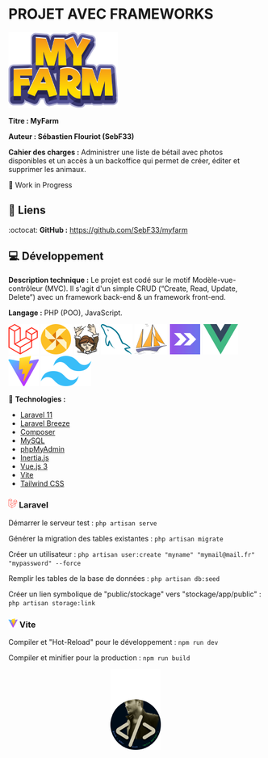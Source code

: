 # PROJET AVEC FRAMEWORKS
![logo_myfarm](/.github/logo_myfarm.png)

**Titre : MyFarm**

**Auteur : Sébastien Flouriot (SebF33)**

**Cahier des charges :**
Administrer une liste de bétail avec photos disponibles et un accès à un backoffice qui permet de créer, éditer et supprimer les animaux.

:construction: Work in Progress


## :link: Liens
:octocat: **GitHub :** https://github.com/SebF33/myfarm


## :computer: Développement
**Description technique :** Le projet est codé sur le motif Modèle-vue-contrôleur (MVC). Il s'agit d'un simple CRUD (“Create, Read, Update, Delete”) avec un framework back-end & un framework front-end.

**Langage :** PHP (POO), JavaScript.

[![Laravel](/.github/Laravel.png)](https://laravel.com) [![Laravel Breeze](/.github/Laravel_Breeze.png)](https://github.com/laravel/breeze) [![Composer](/.github/Composer.png)](https://getcomposer.org) [![MySQL](/.github/MySQL.png)](https://www.mysql.com) [![phpMyAdmin](/.github/phpMyAdmin.png)](https://www.phpmyadmin.net) [![Inertia.js](/.github/Inertia.js.png)](https://inertiajs.com) [![Vue.js](/.github/Vue.js.png)](https://vuejs.org) [![Vite](/.github/Vite.png)](https://vitejs.dev) [![Tailwind CSS](/.github/Tailwind_CSS.png)](https://tailwindcss.com)

:toolbox: **Technologies :**
- [Laravel 11](https://laravel.com/docs/11.x)
- [Laravel Breeze](https://laravel.com/docs/11.x/starter-kits#laravel-breeze)
- [Composer](https://getcomposer.org/doc)
- [MySQL](https://dev.mysql.com/doc)
- [phpMyAdmin](https://docs.phpmyadmin.net/fr/latest)
- [Inertia.js](https://inertiajs.com/server-side-setup)
- [Vue.js 3](https://vuejs.org/guide/introduction.html)
- [Vite](https://vitejs.dev/guide)
- [Tailwind CSS](https://tailwindcss.com/docs/guides/vite)


### ![Laravel_tiny](/.github/Laravel_tiny.png) Laravel
Démarrer le serveur test :
`php artisan serve`

Générer la migration des tables existantes :
`php artisan migrate`

Créer un utilisateur :
`php artisan user:create "myname" "mymail@mail.fr" "mypassword" --force`

Remplir les tables de la base de données :
`php artisan db:seed`

Créer un lien symbolique de "public/stockage" vers "stockage/app/public" :
`php artisan storage:link`


### ![Vite_tiny](/.github/Vite_tiny.png) Vite
Compiler et "Hot-Reload" pour le développement :
`npm run dev`

Compiler et minifier pour la production :
`npm run build`


<p align="center">
  <img align="center" width="100" src="https://raw.githubusercontent.com/sebf33/sebf33/master/assets/avatar.png" />
</p>